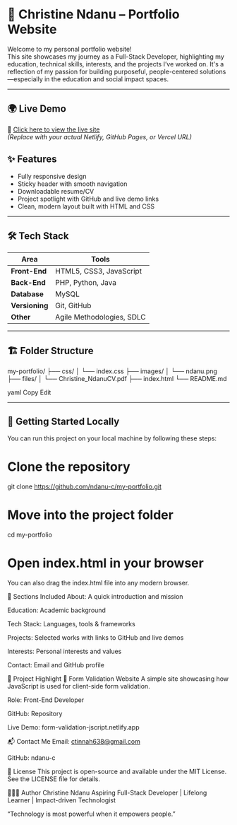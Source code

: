 # 💼 Christine Ndanu – Portfolio Website

Welcome to my personal portfolio website!  
This site showcases my journey as a Full-Stack Developer, highlighting my education, technical skills, interests, and the projects I’ve worked on. It's a reflection of my passion for building purposeful, people-centered solutions—especially in the education and social impact spaces.

---

## 🌍 Live Demo

🔗 [Click here to view the live site]([https://ndanu-c-portfolio.netlify.app/])  
*(Replace with your actual Netlify, GitHub Pages, or Vercel URL)*


## ✨ Features

- Fully responsive design
- Sticky header with smooth navigation
- Downloadable resume/CV
- Project spotlight with GitHub and live demo links
- Clean, modern layout built with HTML and CSS

---

## 🛠 Tech Stack

| Area         | Tools                                      |
|--------------|---------------------------------------------|
| **Front-End**| HTML5, CSS3, JavaScript                     |
| **Back-End** | PHP, Python, Java                           |
| **Database** | MySQL                                       |
| **Versioning**| Git, GitHub                                |
| **Other**    | Agile Methodologies, SDLC                   |

---

## 🏗️ Folder Structure

my-portfolio/
├── css/
│ └── index.css
├── images/
│ └── ndanu.png
├── files/
│ └── Christine_NdanuCV.pdf
├── index.html
└── README.md

yaml
Copy
Edit

---

## 🚀 Getting Started Locally

You can run this project on your local machine by following these steps:


# Clone the repository
git clone https://github.com/ndanu-c/my-portfolio.git

# Move into the project folder
cd my-portfolio

# Open index.html in your browser
You can also drag the index.html file into any modern browser.

📂 Sections Included
About: A quick introduction and mission

Education: Academic background

Tech Stack: Languages, tools & frameworks

Projects: Selected works with links to GitHub and live demos

Interests: Personal interests and values

Contact: Email and GitHub profile

📜 Project Highlight
🔹 Form Validation Website
A simple site showcasing how JavaScript is used for client-side form validation.

Role: Front-End Developer

GitHub: Repository

Live Demo: form-validation-jscript.netlify.app

📬 Contact Me
Email: ctinnah638@gmail.com

GitHub: ndanu-c

🪪 License
This project is open-source and available under the MIT License.
See the LICENSE file for details.

👩🏽‍💻 Author
Christine Ndanu
Aspiring Full-Stack Developer | Lifelong Learner | Impact-driven Technologist

“Technology is most powerful when it empowers people.”










